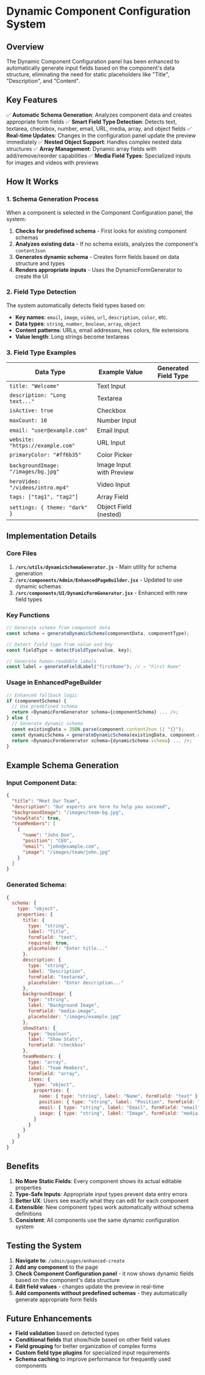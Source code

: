 # Dynamic Component Configuration System

## Overview

The Dynamic Component Configuration panel has been enhanced to automatically generate input fields based on the component's data structure, eliminating the need for static placeholders like "Title", "Description", and "Content".

## Key Features

✅ **Automatic Schema Generation**: Analyzes component data and creates appropriate form fields
✅ **Smart Field Type Detection**: Detects text, textarea, checkbox, number, email, URL, media, array, and object fields
✅ **Real-time Updates**: Changes in the configuration panel update the preview immediately
✅ **Nested Object Support**: Handles complex nested data structures
✅ **Array Management**: Dynamic array fields with add/remove/reorder capabilities
✅ **Media Field Types**: Specialized inputs for images and videos with previews

## How It Works

### 1. Schema Generation Process

When a component is selected in the Component Configuration panel, the system:

1. **Checks for predefined schema** - First looks for existing component schemas
2. **Analyzes existing data** - If no schema exists, analyzes the component's `contentJson`
3. **Generates dynamic schema** - Creates form fields based on data structure and types
4. **Renders appropriate inputs** - Uses the DynamicFormGenerator to create the UI

### 2. Field Type Detection

The system automatically detects field types based on:

- **Key names**: `email`, `image`, `video`, `url`, `description`, `color`, etc.
- **Data types**: `string`, `number`, `boolean`, `array`, `object`
- **Content patterns**: URLs, email addresses, hex colors, file extensions
- **Value length**: Long strings become textareas

### 3. Field Type Examples

| Data Type | Example Value | Generated Field Type |
|-----------|---------------|---------------------|
| `title: "Welcome"` | Text Input |
| `description: "Long text..."` | Textarea |
| `isActive: true` | Checkbox |
| `maxCount: 10` | Number Input |
| `email: "user@example.com"` | Email Input |
| `website: "https://example.com"` | URL Input |
| `primaryColor: "#ff6b35"` | Color Picker |
| `backgroundImage: "/images/bg.jpg"` | Image Input with Preview |
| `heroVideo: "/videos/intro.mp4"` | Video Input |
| `tags: ["tag1", "tag2"]` | Array Field |
| `settings: { theme: "dark" }` | Object Field (nested) |

## Implementation Details

### Core Files

1. **`/src/utils/dynamicSchemaGenerator.js`** - Main utility for schema generation
2. **`/src/components/Admin/EnhancedPageBuilder.jsx`** - Updated to use dynamic schemas
3. **`/src/components/UI/DynamicFormGenerator.jsx`** - Enhanced with new field types

### Key Functions

```javascript
// Generate schema from component data
const schema = generateDynamicSchema(componentData, componentType);

// Detect field type from value and key
const fieldType = detectFieldType(value, key);

// Generate human-readable labels
const label = generateFieldLabel("firstName"); // → "First Name"
```

### Usage in EnhancedPageBuilder

```javascript
// Enhanced fallback logic
if (componentSchema) {
  // Use predefined schema
  return <DynamicFormGenerator schema={componentSchema} ... />;
} else {
  // Generate dynamic schema
  const existingData = JSON.parse(component.contentJson || "{}");
  const dynamicSchema = generateDynamicSchema(existingData, component.componentType);
  return <DynamicFormGenerator schema={dynamicSchema.schema} ... />;
}
```

## Example Schema Generation

### Input Component Data:
```json
{
  "title": "Meet Our Team",
  "description": "Our experts are here to help you succeed",
  "backgroundImage": "/images/team-bg.jpg",
  "showStats": true,
  "teamMembers": [
    {
      "name": "John Doe",
      "position": "CEO",
      "email": "john@example.com",
      "image": "/images/team/john.jpg"
    }
  ]
}
```

### Generated Schema:
```javascript
{
  schema: {
    type: "object",
    properties: {
      title: {
        type: "string",
        label: "Title",
        formField: "text",
        required: true,
        placeholder: "Enter title..."
      },
      description: {
        type: "string", 
        label: "Description",
        formField: "textarea",
        placeholder: "Enter description..."
      },
      backgroundImage: {
        type: "string",
        label: "Background Image", 
        formField: "media-image",
        placeholder: "/images/example.jpg"
      },
      showStats: {
        type: "boolean",
        label: "Show Stats",
        formField: "checkbox"
      },
      teamMembers: {
        type: "array",
        label: "Team Members",
        formField: "array",
        items: {
          type: "object",
          properties: {
            name: { type: "string", label: "Name", formField: "text" },
            position: { type: "string", label: "Position", formField: "text" },
            email: { type: "string", label: "Email", formField: "email" },
            image: { type: "string", label: "Image", formField: "media-image" }
          }
        }
      }
    }
  }
}
```

## Benefits

1. **No More Static Fields**: Every component shows its actual editable properties
2. **Type-Safe Inputs**: Appropriate input types prevent data entry errors  
3. **Better UX**: Users see exactly what they can edit for each component
4. **Extensible**: New component types work automatically without schema definitions
5. **Consistent**: All components use the same dynamic configuration system

## Testing the System

1. **Navigate to**: `/admin/pages/enhanced-create`
2. **Add any component** to the page
3. **Check Component Configuration panel** - it now shows dynamic fields based on the component's data structure
4. **Edit field values** - changes update the preview in real-time
5. **Add components without predefined schemas** - they automatically generate appropriate form fields

## Future Enhancements

- **Field validation** based on detected types
- **Conditional fields** that show/hide based on other field values  
- **Field grouping** for better organization of complex forms
- **Custom field type plugins** for specialized input requirements
- **Schema caching** to improve performance for frequently used components